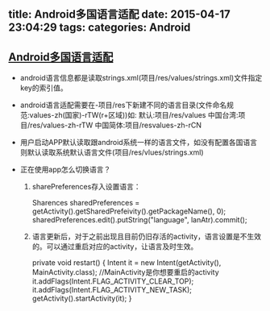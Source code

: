 title: Android多国语言适配
date: 2015-04-17 23:04:29
tags:
categories: Android
---

## [Android多国语言适配](http://blog.csdn.net/dyllove98/article/details/8831908)
 - android语言信息都是读取strings.xml(项目/res/values/strings.xml)文件指定key的索引值。

 - android语言适配需要在-项目/res下新建不同的语言目录(文件命名规范:values-zh(国家)-rTW(r+区域))如:
       默认:项目/res/values
       中国台湾:项目/res/values-zh-rTW
       中国简体:项目/resvalues-zh-rCN

 - 用户启动APP默认读取跟android系统一样的语言文件，如没有配置各国语言则默认读取系统默认语言文件(项目/res/vlues/strings.xml)

 - 正在使用app怎么切换语言？
    <ol>
    <li>sharePreferences存入设置语言：</li>
    
	Sharences sharedPreferences = getActivity().getSharedPrefeivity().getPackageName(), 0);
	sharedPreferences.edit().putString("language", lanAtr).commit();
	
    <li>语言更新后，对于之前出现且目前仍旧存活的activity，语言设置是不生效的。可以通过重启对应的activity，让语言及时生效。
    </li>

     private void restart() {
              Intent it = new Intent(getActivity(), MainActivity.class); //MainActivity是你想要重启的activity
              it.addFlags(Intent.FLAG_ACTIVITY_CLEAR_TOP);
             it.addFlags(Intent.FLAG_ACTIVITY_NEW_TASK);
             getActivity().startActivity(it);
	   }
    
      </ol>

